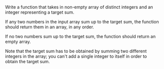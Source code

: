 Write a function that takes in non-empty array of distinct integers
and an integer representing a target sum.

If any two numbers in the input array sum up to the target sum, the
function should return them in an array, in any order.

If no two numbers sum up to the target sum, the function should return
an empty array.

Note that the target sum has to be obtained by summing two different
integers in the array; you can't add a single integer to itself in
order to obtain the target sum.

